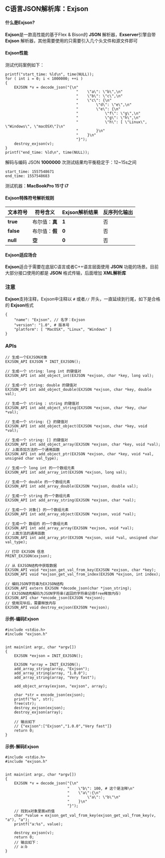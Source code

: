 ## C语言JSON解析库：Exjson



#### 什么是Exjson?

**Exjson**是一款高性能的基于Flex & Bison的 **JSON** 解析器，**Exserver**引擎自带 **Exjson** 解析器，其他需要使用的只需要引入几个头文件和源文件即可

#### Exjson性能

测试代码案例如下：

```
printf("start_time: %ld\n", time(NULL));
for ( int i = 0; i < 1000000; ++i )
{
	EXJSON *v = decode_json("{\n"
                                "    \"a\": \"b\",\n"
                                "    \"b\": \"c\",\n"
                                "    \"c\": {\n"
                                "        \"d\": \"e\",\n"
                                "        \"e\": {\n"
                                "            \"f\": \"g\",\n"
                                "            \"g\": \"h\",\n"
                                "            \"h\": [ \"Linux\", \"Windows\", \"macOSX\"]\n"
                                "        }\n"
                                "    }\n"
                                "}");
    destroy_exjson(v);
}
printf("end_time: %ld\n", time(NULL));
```

解码与编码 JSON **1000000** 次测试结果均平衡稳定于：12~15s之间

```
start_time: 1557548671
end_time: 1557548683
```

测试机器：**MacBookPro 15寸 i7**

#### Exjson特殊符号解析规则

| 文本符号  | 符号含义       | Exjson解析结果 | 反序列化输出 |
| --------- | -------------- | -------------- | ------------ |
| **true**  | 布尔值：**真** | **1**          | 否           |
| **false** | 布尔值：**假** | **0**          | 否           |
| **null**  | **空**         | **0**          | 否           |

#### Exjson适应场合

**Exjson**适合于需要在底层C语言或者C++语言层面使用 **JSON** 功能的场景。目前大部分接口使用的都是 **JSON** 格式传输，后面增加 **XML解析库**

### 注意

**Exjson**支持注释，Exjson中注释以 `#` 或者`//` 开头，一直延续到行尾，如下是合格的 **Exjson**格式 

```
{
    "name": "Exjson", // 名字：Exjson
    "version": "1.0", # 版本号
    "platform": [ "MacOSX", "Linux", "Windows" ]
}
```

### APIs

```
// 生成一个EXJSON对象
EXJSON_API EXJSON * INIT_EXJSON();

// 生成一个 string: long int 的键值对
EXJSON_API int add_object_int(EXJSON *exjson, char *key, long val);

// 生成一个 string: double 的键值对
EXJSON_API int add_object_double(EXJSON *exjson, char *key, double val);

// 生成一个 string : string 的键值对
EXJSON_API int add_object_string(EXJSON *exjson, char *key, char *val);

// 生成一个 string: {} 的键值对
EXJSON_API int add_object_object(EXJSON *exjson, char *key, void *val);

// 生成一个 string: [] 的键值对
EXJSON_API int add_object_array(EXJSON *exjson, char *key, void *val);
// 上面添加方法的一个通用函数
EXJSON_API int add_object_ptr(EXJSON *exjson, char *key, void *val, unsigned char val_type);

// 生成一个 long int 的一个数组元素
EXJSON_API int add_array_int(EXJSON *exjson, long val);

// 生成一个 double 的一个数组元素
EXJSON_API int add_array_double(EXJSON *exjson, double val);

// 生成一个 string 的一个数组元素
EXJSON_API int add_array_string(EXJSON *exjson, char *val);

// 生成一个 对象{} 的一个数组元素
EXJSON_API int add_array_object(EXJSON *exjson, void *val);

// 生成一个 数组的 的一个数组元素
EXJSON_API int add_array_array(EXJSON *exjson, void *val);
// 上面方法的通用函数
EXJSON_API int add_array_ptr(EXJSON *exjson, void *val, unsigned char val_type);

// 打印 EXJSON 信息
PRINT_EXJSON(exjson);

// 从 EXJSON结构中获取数据
EXJSON_API void *exjson_get_val_from_key(EXJSON *exjson, char *key);
EXJSON_API void *exjson_get_val_from_index(EXJSON *exjson, int index);

// 编码JSON字符串为EXJSON结构
EXJSON_API extern EXJSON *decode_json(char *json_string);
// EXJSON结构解码为JSON字符串(返回的字符串记得free释放内存)
EXJSON_API char *encode_json(EXJSON *exjson);
// 使用完毕后，需要释放内存
EXJSON_API void destroy_exjson(EXJSON *exjson);
```



#### 示例-编码Exjson

```
#include <stdio.h>
#include "exjson.h"


int main(int argc, char *argv[])
{
    EXJSON *exjson = INIT_EXJSON();
    
    EXJSON *array = INIT_EXJSON();
    add_array_string(array, "Exjson");
    add_array_string(array, "1.0.0");
    add_array_string(array, "Very fast");
    
    add_object_array(exjson, "exjson", array);
    
    char *str = encode_json(exjson);
    printf("%s", str);
    free(str);
    destroy_exjson(exjson);
    destroy_exjson(array);
    
    // 输出如下
    // {"exjson":["Exjson","1.0.0","Very fast"]}
    return 0;
}
```

#### 示例-解码Exjson

```
#include <stdio.h>
#include "exjson.h"


int main(int argc, char *argv[])
{
    EXJSON *v = decode_json("{\n"
                            "    \"b\": 100, # 这个是注释\n"
                            "    \"a\":{\n"
                            "        \"a\": \"b\"\n"
                            "    }\n"
                            "}");
	// 找到a对象里面a的值
	char *value = exjson_get_val_from_key(exjson_get_val_from_key(v, "a"), "a");
	printf("a:%s", value);
	
    destroy_exjson(v);
    return 0;
    // 输出如下：
    // a:b
}
```

